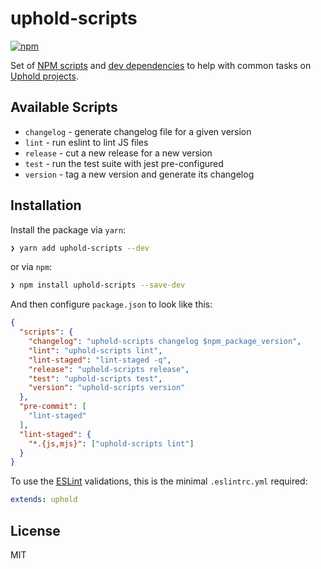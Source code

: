 # uphold-scripts

[![npm][npm-image]][npm-url]

Set of [NPM scripts](https://docs.npmjs.com/cli/run-script)
and [dev dependencies](http://npm.github.io/using-pkgs-docs/package-json/types/devdependencies.html)
to help with common tasks on [Uphold projects](https://github.com/uphold).

## Available Scripts

- `changelog` - generate changelog file for a given version
- `lint` - run eslint to lint JS files
- `release` - cut a new release for a new version
- `test` - run the test suite with jest pre-configured
- `version` - tag a new version and generate its changelog

## Installation

Install the package via `yarn`:

```sh
❯ yarn add uphold-scripts --dev
```

or via `npm`:

```sh
❯ npm install uphold-scripts --save-dev
```

And then configure `package.json` to look like this:

```json
{
  "scripts": {
    "changelog": "uphold-scripts changelog $npm_package_version",
    "lint": "uphold-scripts lint",
    "lint-staged": "lint-staged -q",
    "release": "uphold-scripts release",
    "test": "uphold-scripts test",
    "version": "uphold-scripts version"
  },
  "pre-commit": [
    "lint-staged"
  ],
  "lint-staged": {
    "*.{js,mjs}": ["uphold-scripts lint"]
  }
}
```

To use the [ESLint](https://eslint.org) validations, this is the minimal `.eslintrc.yml` required:

```yaml
extends: uphold
```

## License

MIT

[npm-image]: https://img.shields.io/npm/v/uphold-scripts/latest
[npm-url]: https://www.npmjs.com/package/uphold-scripts
